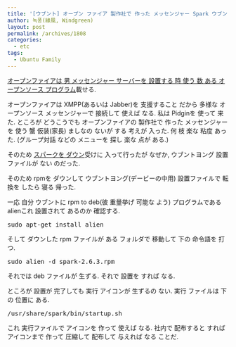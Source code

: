 ```yaml
---
title: '[ウブント] オープン ファイア 製作社で 作った メッセンジャー Spark ウブントに 設置すること'
author: 녹풍(綠風, Windgreen)
layout: post
permalink: /archives/1808
categories:
  - etc
tags:
  - Ubuntu Family
---
```

[オープンファイアは 男 メッセンジャー サーバーを 設置する 時 使う 数 ある オープンソース プログラム][1]載せる.

オープンファイアは XMPP(あるいは Jabber)を 支援すること だから 多様な オープンソース メッセンジャーで 接続して 使えば なる. 私は Pidginを 使って 来た. ところが どうこうでも オープンファイアの 製作社で 作った メッセンジャーを 使う 蟹 仮装(家長) ましなの ないが する 考えが 入った. 何 枝 楽な 粘度 あった. (グループ対話 などの メニューを 探し 楽な 点が ある.)

そのため <a href="http://www.igniterealtime.org/downloads/index.jsp" target="_top">スパークを ダウン</a>受けに 入って行ったが なぜか, ウブントヨング 設置 ファイルが ない のだった.

そのため rpmを ダウンして ウブントヨング(デービーの中用) 設置ファイルで 転換を したら 寝る 帰った.

一応 自分 ウブントに rpm to deb(彼 重量挙げ 可能な よう) プログラムである alienこれ 設置されて あるのか 確認する.

<pre>sudo apt-get install alien</pre>

そして ダウンした rpm ファイルが ある フォルダで 移動して 下の 命令語を 打つ.

<pre>sudo alien -d spark-2.6.3.rpm</pre>

それでは deb ファイルが 生ずる. それで 設置を すれば なる.

ところが 設置が 完了しても 実行 アイコンが 生ずるの ない. 実行 ファイルは 下の 位置に ある.

<pre>/usr/share/spark/bin/startup.sh</pre>

これ 実行ファイルで アイコンを 作って 使えば なる. 社内で 配布すると すれば アイコンまで 作って 圧縮して 配布して 与えれば なる ことだ.

 [1]: http://jp.mytory.local/archives/149 "オープンソース (男)メッセンジャー サーバー 構築, オープン ファイア(openfire) 設置方法と セッティング(リナックス 基準)"